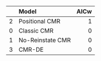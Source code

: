 |    | Model            |   AICw |
|---:|:-----------------|-------:|
|  2 | Positional CMR   |      1 |
|  0 | Classic CMR      |      0 |
|  1 | No-Reinstate CMR |      0 |
|  3 | CMR-DE           |      0 |